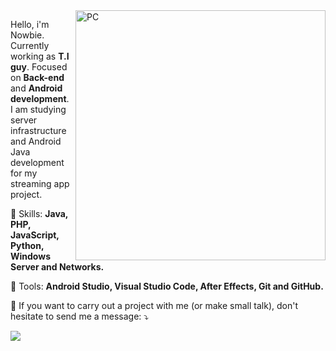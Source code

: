 <img src="https://raw.githubusercontent.com/MicaelliMedeiros/micaellimedeiros/master/image/computer-illustration.png" min-width="400px" max-width="400px" width="400px" align="right" alt="PC">

<p align="left"> 
  Hello, i'm Nowbie. Currently working as <strong>T.I guy</strong>. Focused on <strong>Back-end</strong> and <strong>Android development</strong>.<br>
  I am studying server infrastructure and Android Java development for my streaming app project.
</p>

<p align="left">
  🦄 Skills: <strong>Java, PHP, JavaScript, Python, Windows Server and Networks.</strong>
</p>

<p align="left">
  💼 Tools: <strong>Android Studio, Visual Studio Code, After Effects, Git and GitHub.</strong>
</p>

<p align="left">
  💌 If you want to carry out a project with me (or make small talk), don't hesitate to send me a message: ⤵️
</p>

<p align="left">
  <a href="https://t.me/nowbie" alt="Telegram">
  <img src="https://img.shields.io/badge/-Telegram-0e76a8?style=for-the-badge&logo=Telegram&logoColor=white&link=https://t.me/nowbie"/></a>
</p>  
